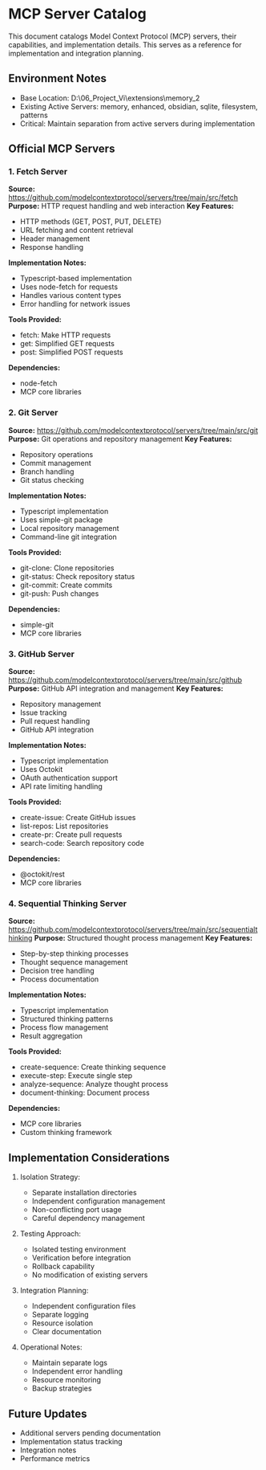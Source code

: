 # MCP Server Catalog

This document catalogs Model Context Protocol (MCP) servers, their capabilities, and implementation details. This serves as a reference for implementation and integration planning.

## Environment Notes
- Base Location: D:\06_Project_Vi\extensions\memory_2
- Existing Active Servers: memory, enhanced, obsidian, sqlite, filesystem, patterns
- Critical: Maintain separation from active servers during implementation

## Official MCP Servers

### 1. Fetch Server
**Source:** https://github.com/modelcontextprotocol/servers/tree/main/src/fetch
**Purpose:** HTTP request handling and web interaction
**Key Features:**
- HTTP methods (GET, POST, PUT, DELETE)
- URL fetching and content retrieval
- Header management
- Response handling

**Implementation Notes:**
- Typescript-based implementation
- Uses node-fetch for requests
- Handles various content types
- Error handling for network issues

**Tools Provided:**
- fetch: Make HTTP requests
- get: Simplified GET requests
- post: Simplified POST requests

**Dependencies:**
- node-fetch
- MCP core libraries

### 2. Git Server
**Source:** https://github.com/modelcontextprotocol/servers/tree/main/src/git
**Purpose:** Git operations and repository management
**Key Features:**
- Repository operations
- Commit management
- Branch handling
- Git status checking

**Implementation Notes:**
- Typescript implementation
- Uses simple-git package
- Local repository management
- Command-line git integration

**Tools Provided:**
- git-clone: Clone repositories
- git-status: Check repository status
- git-commit: Create commits
- git-push: Push changes

**Dependencies:**
- simple-git
- MCP core libraries

### 3. GitHub Server
**Source:** https://github.com/modelcontextprotocol/servers/tree/main/src/github
**Purpose:** GitHub API integration and management
**Key Features:**
- Repository management
- Issue tracking
- Pull request handling
- GitHub API integration

**Implementation Notes:**
- Typescript implementation
- Uses Octokit
- OAuth authentication support
- API rate limiting handling

**Tools Provided:**
- create-issue: Create GitHub issues
- list-repos: List repositories
- create-pr: Create pull requests
- search-code: Search repository code

**Dependencies:**
- @octokit/rest
- MCP core libraries

### 4. Sequential Thinking Server
**Source:** https://github.com/modelcontextprotocol/servers/tree/main/src/sequentialthinking
**Purpose:** Structured thought process management
**Key Features:**
- Step-by-step thinking processes
- Thought sequence management
- Decision tree handling
- Process documentation

**Implementation Notes:**
- Typescript implementation
- Structured thinking patterns
- Process flow management
- Result aggregation

**Tools Provided:**
- create-sequence: Create thinking sequence
- execute-step: Execute single step
- analyze-sequence: Analyze thought process
- document-thinking: Document process

**Dependencies:**
- MCP core libraries
- Custom thinking framework

## Implementation Considerations
1. Isolation Strategy:
   - Separate installation directories
   - Independent configuration management
   - Non-conflicting port usage
   - Careful dependency management

2. Testing Approach:
   - Isolated testing environment
   - Verification before integration
   - Rollback capability
   - No modification of existing servers

3. Integration Planning:
   - Independent configuration files
   - Separate logging
   - Resource isolation
   - Clear documentation

4. Operational Notes:
   - Maintain separate logs
   - Independent error handling
   - Resource monitoring
   - Backup strategies

## Future Updates
- Additional servers pending documentation
- Implementation status tracking
- Integration notes
- Performance metrics